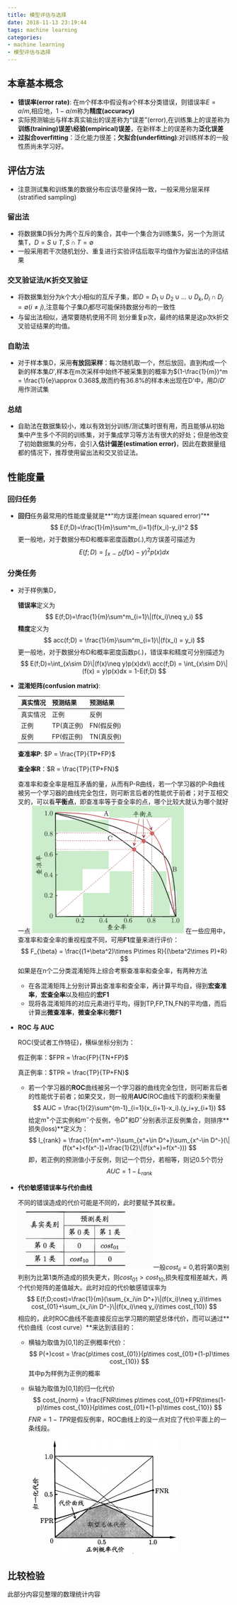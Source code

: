 ```yaml
---
title: 模型评估与选择
date: 2018-11-13 23:19:44
tags: machine learning
categories:
- machine learning
- 模型评估与选择
---
```


## 本章基本概念

* **错误率(error rate)**: 在m个样本中假设有a个样本分类错误，则错误率$E = a/m$,相应地，$1-a/m$称为**精度(accuracy)**
* 实际预测输出与样本真实输出的误差称为“误差”(error),在训练集上的误差称为**训练(training)误差\经验(empirical)误差**，在新样本上的误差称为**泛化误差**
* **过拟合overfitting**：泛化能力很差；**欠拟合(underfitting)**:对训练样本的一般性质尚未学习好。

## 评估方法

* 注意测试集和训练集的数据分布应该尽量保持一致，一般采用分层采样(stratified sampling)

### 留出法

* 将数据集D拆分为两个互斥的集合，其中一个集合为训练集S，另一个为测试集T，$D = S\cup T,S\cap T =\emptyset$
* 一般采用若干次随机划分、重复进行实验评估后取平均值作为留出法的评估结果

### 交叉验证法/K折交叉验证

* 将数据集划分为k个大小相似的互斥子集，即$D = D_1\cup D_2\cup ... \cup D_k,D_i\cap D_j =\emptyset(i\neq j)$,注意每个子集$D_i$都尽可能保持数据分布的一致性
* 与留出法相似，通常要随机使用不同 划分重复p次，最终的结果是这p次k折交叉验证结果的均值。

### 自助法

* 对于样本集D，采用**有放回采样**：每次随机取一个，然后放回，直到构成一个新的样本集$D'$,样本在m次采样中始终不被采集到的概率为$(1-\frac{1}{m})^m = \frac{1}{e}\approx 0.368$,故而约有36.8%的样本未出现在D'中，用$D/D'$用作测试集

### 总结

* 自助法在数据集较小，难以有效划分训练/测试集时很有用，而且能够从初始集中产生多个不同的训练集，对于集成学习等方法有很大的好处；但是他改变了初始数据集的分布，会引入**估计偏差(estimation error)**，因此在数据量组都的情况下，推荐使用留出法和交叉验证法。

## 性能度量

### 回归任务

* **回归**任务最常用的性能度量就是**“均方误差(mean squared error)”**
  $$
  E(f;D)=\frac{1}{m}\sum^m_{i=1}(f(x_i)-y_i)^2
  $$
  更一般地，对于数据分布D和概率密度函数p(.),均方误差可描述为
  $$
  E(f;D) = \int_{x\sim D}(f(x)-y)^2p(x)dx
  $$



### 分类任务

* 对于样例集D，

  **错误率**定义为
  $$
  E(f;D)=\frac{1}{m}\sum^m_{i=1}\|(f(x_i)\neq y_i)
  $$
  **精度**定义为
  $$
  acc(f;D) = \frac{1}{m}\sum^m_{i=1}\|(f(x_i) = y_i)
  $$
  更一般地，对于数据分布D和概率密度函数p(.)，错误率和精度可分别描述为
  $$
  E(f;D)=\int_{x\sim D}\|(f(x)\neq y)p(x)dx\\
  acc(f;D) = \int_{x\sim D}\|(f(x) = y)p(x)dx = 1-E(f;D)
  $$



* **混淆矩阵(confusion matrix)**:

  | 真实情况 | 预测结果   | 预测结果   |
  | -------- | ---------- | ---------- |
  | 真实情况 | 正例       | 反例       |
  | 正例     | TP(真正例) | FN(假反例) |
  | 反例     | FP(假正例) | TN(真反例) |

  **查准率P**: $P = \frac{TP}{TP+FP}$

  **查全率R**：$R = \frac{TP}{TP+FN}$

  查准率和查全率是相互矛盾的量，从而有P-R曲线，若一个学习器的P-R曲线被另一个学习器的曲线完全包住，则可断言后者的性能优于前者；对于互相交叉的，可以看**平衡点**，即查准率等于查全率的点，哪个比较大就认为哪个就好一点
  ![5](模型评估与选择\5.png)
  在一些应用中，查准率和查全率的重视程度不同，可用**F1**度量来进行评价：
  $$
  F_{\beta} = \frac{(1+\beta^2)\times P\times R}{(\beta^2\times P)+R}
  $$
  如果是在n个二分类混淆矩阵上综合考察查准率和查全率，有两种方法

  * 在各混淆矩阵上分别计算出查准率和查全率，再计算平均自，得到**宏查准率**，**宏查全率**以及相应的**宏F1**
  * 现将各混淆矩阵的对应元素进行平均，得到TP,FP,TN,FN的平均值，而后计算出**微查准率**，**微查全率**和**微F1**

* **ROC 与 AUC**

  ROC(受试者工作特征)，横纵坐标分别为：

  假正例率：$FPR = \frac{FP}{TN+FP}$

  真正例率：$TPR = \frac{TP}{TP+FN}$

  * 若一个学习器的**ROC**曲线被另一个学习器的曲线完全包住，则可断言后者的性能优于前者；如果交叉，则一般用**AUC**(ROC曲线下的面积)来衡量
    $$
    AUC = \frac{1}{2}\sum^{m-1}_{i=1}(x_{i+1}-x_i).(y_i+y_{i+1})
    $$
    给定$m^+$个正实例和$m^-$个反例，令$D^+$和$D^-$分别表示正反例集合，则排序**损失(loss)**定义为：
    $$
    l_{rank} = \frac{1}{m^+m^-}\sum_{x^+\in D^+}\sum_{x^-\in D^-}(\|(f(x^+)<f(x^-))+\frac{1}{2}\|(f(x^+)=f(x^-)))
    $$
    即，若正例的预测值小于反例，则记一个罚分，若相等，则记0.5个罚分
    $$
    AUC = 1-L_{rank}
    $$

* **代价敏感错误率与代价曲线**

  不同的错误造成的代价可能是不同的，此时要赋予其权重。
  ![6](模型评估与选择\6.png)
  一般$cost_{ii} = 0$,若将第0类别判别为比第1类所造成的损失更大，则$cost_{01}>cost_{10}$,损失程度相差越大，两个代价矩阵的差值越大。此时对应的代价敏感错误率为
  $$
  E(f;D;cost)=\frac{1}{m}(\sum_{x_i\in D^+}\|(f(x_i)\neq y_i)\times cost_{01}+\sum_{x_i\in D^-}\|(f(x_i)\neq y_i)\times cost_{10})
  $$
  相应的，此时ROC曲线不能直接反应出学习期的期望总体代价，而可以通过**代价曲线（cost curve）**来达到该目的：

  * 横轴为取值为[0,1]的正例概率代价：
    $$
    P(+)cost = \frac{p\times cost_{01}}{p\times cost_{01}+(1-p)\times cost_{10}}
    $$
    其中p为样例为正例的概率

  * 纵轴为取值为[0,1]的归一化代价
    $$
    cost_{norm} = \frac{FNR\times p\times cost_{01}+FPR\times(1-p)\times cost_{10}}{p\times cost_{01}+(1-p)\times cost_{10}}
    $$
    $FNR = 1-TPR$是假反例率，ROC曲线上的没一点对应了代价平面上的一条线段。

    ![7](模型评估与选择\7.png)

## 比较检验

此部分内容见整理的数理统计内容